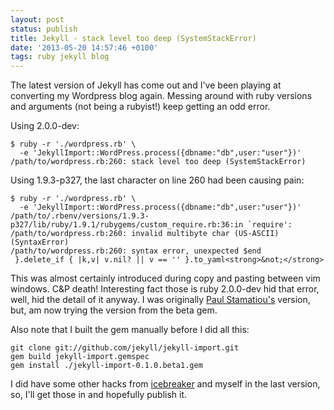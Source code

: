 ```yaml
---
layout: post
status: publish
title: Jekyll - stack level too deep (SystemStackError)
date: '2013-05-20 14:57:46 +0100'
tags: ruby jekyll blog
---
```

The latest version of Jekyll has come out and I've been playing at converting my Wordpress blog again. Messing around with ruby versions and arguments (not being a rubyist!) keep getting an odd error.

Using 2.0.0-dev:

``` shell
$ ruby -r './wordpress.rb' \
  -e 'JekyllImport::WordPress.process({dbname:"db",user:"user"})'
/path/to/wordpress.rb:260: stack level too deep (SystemStackError)
```

Using 1.9.3-p327, the last character on line 260 had been causing pain:

``` shell
$ ruby -r './wordpress.rb' \
  -e 'JekyllImport::WordPress.process({dbname:"db",user:"user"})'
/path/to/.rbenv/versions/1.9.3-p327/lib/ruby/1.9.1/rubygems/custom_require.rb:36:in `require': /path/to/wordpress.rb:260: invalid multibyte char (US-ASCII) (SyntaxError)
/path/to/wordpress.rb:260: syntax error, unexpected $end
 }.delete_if { |k,v| v.nil? || v == '' }.to_yaml<strong>&not;</strong>
```

This was almost certainly introduced during copy and pasting between vim windows. C&amp;P death! Interesting fact those is ruby 2.0.0-dev hid that error, well, hid the detail of it anyway. I was originally [Paul Stamatiou's](http://paulstamatiou.com/how-to-wordpress-to-jekyll) version, but, am now trying the version from the beta gem.

Also note that I built the gem manually before I did all this:

``` shell
git clone git://github.com/jekyll/jekyll-import.git
gem build jekyll-import.gemspec
gem install ./jekyll-import-0.1.0.beta1.gem
```

I did have some other hacks from [icebreaker](https://gist.github.com/icebreaker/303570) and myself in the last version, so, I'll get those in and hopefully publish it.
